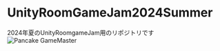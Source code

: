 # UnityRoomGameJam2024Summer
2024年夏のUnityRoomgameJam用のリポジトリです
![Pancake GameMaster](https://github.com/user-attachments/assets/d382b627-aff7-4c9c-b7b9-f032b3088115)
